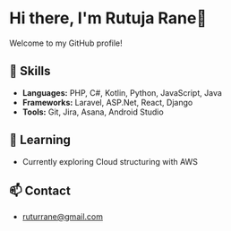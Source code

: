 # Hi there, I'm Rutuja Rane👋

Welcome to my GitHub profile!
## 💼 Skills
- **Languages:** PHP, C#, Kotlin, Python, JavaScript, Java
- **Frameworks:** Laravel, ASP.Net, React, Django
- **Tools:**  Git, Jira, Asana, Android Studio

## 🌱 Learning
- Currently exploring Cloud structuring with AWS
  
## 📫 Contact
- ruturrane@gmail.com

<!--
## 📫 Contact
- ruturrane@gmail.com
  
## 🚀 Current Work
- Working on [Project/Technology] that [brief description].

## 🌱 Learning
- Currently exploring [New Skill/Technology].

## 💼 Skills
- **Languages:** Python, JavaScript, Java
- **Frameworks:** React, Django
- **Tools:** Docker, Git, CI/CD

## 🏆 Projects
- [Project 1](https://github.com/yourusername/project1): A short description of what this project does and its key features.
- [Project 2](https://github.com/yourusername/project2): A brief overview of this project and its purpose.

## 📫 Contact
- Email: [your.email@example.com](mailto:your.email@example.com)
- LinkedIn: [Your LinkedIn](https://linkedin.com/in/yourprofile)
- Twitter: [@yourusername](https://twitter.com/yourusername)

## 👯 Let's Connect
Feel free to reach out if you have any questions or just want to connect!
-->


<!---
ru-rane/ru-rane is a ✨ special ✨ repository because its `README.md` (this file) appears on your GitHub profile.
You can click the Preview link to take a look at your changes.
--->
